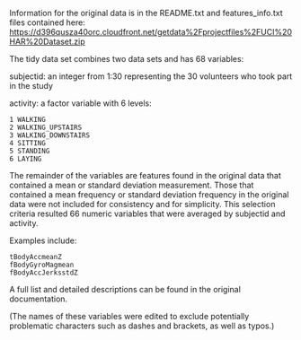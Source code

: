 Information for the original data is in the README.txt and features_info.txt files contained here:
https://d396qusza40orc.cloudfront.net/getdata%2Fprojectfiles%2FUCI%20HAR%20Dataset.zip

The tidy data set combines two data sets and has 68 variables:

subjectid: an integer from 1:30 representing the 30 volunteers who took part in the study

activity: a factor variable with 6 levels:

    1 WALKING
    2 WALKING_UPSTAIRS
    3 WALKING_DOWNSTAIRS
    4 SITTING
    5 STANDING
    6 LAYING

The remainder of the variables are features found in the original data that contained a mean or standard deviation measurement. Those that contained a mean frequency or standard deviation frequency in the original data were not included for consistency and for simplicity. This selection criteria resulted 66 numeric variables that were averaged by subjectid and activity.

Examples include:

    tBodyAccmeanZ
    fBodyGyroMagmean
    fBodyAccJerksstdZ

A full list and detailed descriptions can be found in the original documentation.

(The names of these variables were edited to exclude potentially problematic characters such as dashes and brackets, as well as typos.)
